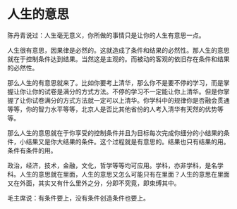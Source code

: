 # 人生的意思

陈丹青说过：人生毫无意义，你所做的事情只是让你的人生有意思一点。

人生很有意思，因果律是必然的。这就造成了条件和结果的必然性。那人生的意思就在于控制条件达到结果。当然这是主观的。而被动的客观的依旧存在条件和结果的必然性。

那么人生的有意思就来了。比如你要考上清华，那么你不是要不停的学习，而是掌握让你让你的试卷是满分的方式方法。不停的学习不一定能让你上清华。但是你掌握了让你试卷满分的方式方法就一定可以上清华。你学科中的规律你是否融会贯通等等，你的智力水平等等，北京人是否比其他省份的人考入清华有天然的优势等等。

那么人生的意思就在于你享受的控制条件并且为目标每次完成你细分的小结果的条件，小结果又是你大结果的条件。这个过程就是有意思的。结果也只有结果的用。条件有条件的用。

政治，经济，技术，金融，文化，哲学等等均可应用。学科，亦非学科，是名学科。人生的意思就在里面，人生的意思又怎么可能只有在里面？人生的意思在里面又在外面，其实又有什么里外之分，分即不究竟，即束缚其中。

毛主席说：有条件要上，没有条件创造条件也要上。
